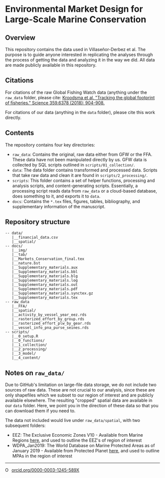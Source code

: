 # Environmental Market Design for Large-Scale Marine Conservation

## Overview

This repository contains the data used in Villaseñor-Derbez et al. The purpose is to guide anyone interested in replicating the analyses through the process of getting the data and analyzing it in the way we did. All data are made publicly available in this repository.

## Citations

For citations of the raw Global Fishing Watch data (anything under the `raw_data` folder, please cite: [Kroodsma et al. "Tracking the global footprint of fisheries." Science 359.6378 (2018): 904-908.](http://science.sciencemag.org/content/359/6378/904.abstract)

For citations of our data (anything in the `data` folder), please cite this work directly.

## Contents

The repository contains four key directories:

- `raw_data`: Contains the original, raw data either from GFW or the FFA. These data have not been manipulated directly by us. GFW data is collected by SQL scripts outlined in `scripts/01_collection/`.
- `data`: The data folder contains transformed and processed data. Scripts that take raw data and clean it are found in `scripts/2_processing/`.
- `scripts`: This folder contains a set of helper functions, processing and analysis scripts, and content-generating scripts. Essentially, a processing script reads data from `raw_data` or a cloud-based database, does something to it, and exports it to `data`.
- `docs`: Contains the `*.tex` files, figures, tables, bibliography, and supplementary information of the manuscript.

## Repository structure 

```
-- data/
   |__financial_data.csv
   |__spatial/
-- docs/
   |__img/
   |__tab/
   |__Markets_Conservation_final.tex
   |__nature.bst
   |__Supplementary_materials.aux
   |__Supplementary_materials.bbl
   |__Supplementary_materials.blg
   |__Supplementary_materials.log
   |__Supplementary_materials.out
   |__Supplementary_materials.pdf
   |__Supplementary_materials.synctex.gz
   |__Supplementary_materials.tex
-- raw_data
   |__FFA/
   |__spatial/
   |__activity_by_vessel_year_eez.rds
   |__rasterized_effort_by_group.rds
   |__rasterized_effort_plw_by_gear.rds
   |__vessel_info_pna_purse_seines.rds
-- scripts/
   |__0_setup.R
   |__0_functions/
   |__1_collection/
   |__2_processing/
   |__3_model/
   |__4_content/
```

## Notes on `raw_data/`

Due to GitHub's limitation on large-file data storage, we do not include two sources of raw data. These are not crucial to our analysis, since these are only shapefiles which we subset to our region of interest and are publicly available elsewhere. The resulting "cropped" spatial data are available in our `data` folder. Here, we point you in the direction of these data so that you can download them if you need to.

The data not included would live under `raw_data/spatial`, with two subsequent folders:

- EEZ: The Exclusive Economic Zones V10 - Available from Marine Regions [here](http://www.marineregions.org/downloads.php), and used to outline the EEZ's of region of interest
- WDPA_Jan2019: The World Database on Marine Protected Areas as of January 2019 - Available from Protected Planet [here](https://www.protectedplanet.net/marine), and used to outline MPAs in the region of interest

--------- 

<a href="https://orcid.org/0000-0003-1245-589X" target="orcid.widget" rel="noopener noreferrer" style="vertical-align:top;"><img src="https://orcid.org/sites/default/files/images/orcid_16x16.png" style="width:1em;margin-right:.5em;" alt="ORCID iD icon">orcid.org/0000-0003-1245-589X</a>
